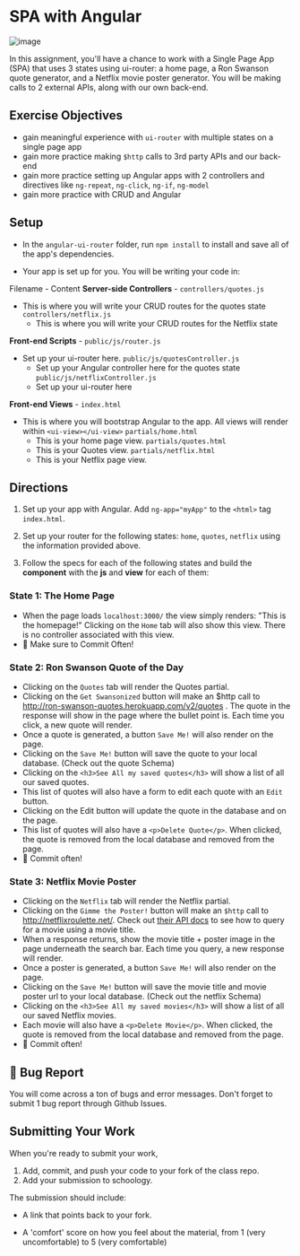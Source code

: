 # SPA with Angular

![image](https://media.giphy.com/media/jKcZoEyfReNYQ/giphy.gif)

In this assignment, you'll have a chance to work with a Single Page App (SPA) that uses 3 states using ui-router: a home page, a Ron Swanson quote generator, and a Netflix movie poster generator. You will be making calls to 2 external APIs, along with our own back-end.



## Exercise Objectives
- gain meaningful experience with `ui-router` with multiple states on a single page app
- gain more practice making `$http` calls to 3rd party APIs and our back-end
- gain more practice setting up Angular apps with 2 controllers and directives like `ng-repeat`, `ng-click`, `ng-if`, `ng-model`
- gain more practice with CRUD and Angular

## Setup

- In the `angular-ui-router` folder,  run `npm install` to install and save all of the app's dependencies.

- Your app is set up for you. You will be writing your code in:

Filename - Content
**Server-side Controllers** - `controllers/quotes.js`  
- This is where you will write your CRUD routes for the quotes state 
`controllers/netflix.js`  
    - This is where you will write your CRUD routes for the Netflix state

**Front-end Scripts** - `public/js/router.js`
- Set up your ui-router here. 
`public/js/quotesController.js`
    - Set up your Angular controller here for the quotes state 
`public/js/netflixController.js`
    - Set up your ui-router here

**Front-end Views** - `index.html`
- This is where you will bootstrap Angular to the app. All views will render within `<ui-view></ui-view>`
`partials/home.html`
    - This is your home page view.
`partials/quotes.html`
    - This is your Quotes view.
`partials/netflix.html`
    - This is your Netflix page view.

## Directions

1. Set up your app with Angular. Add `ng-app="myApp"` to the `<html>` tag `index.html`.

2. Set up your router for the following states: `home`, `quotes`, `netflix` using the information provided above.

3. Follow the specs for each of the following states and build the **component** with the **js** and **view** for each of them:

### State 1: The Home Page

- When the page loads `localhost:3000/` the view simply renders: "This is the homepage!" Clicking on the `Home` tab will also show this view. There is no controller associated with this view.
- :dart: Make sure to Commit Often!

### State 2: Ron Swanson Quote of the Day

- Clicking on the `Quotes` tab will render the Quotes partial.
- Clicking on the `Get Swansonized` button will make an $http call to http://ron-swanson-quotes.herokuapp.com/v2/quotes . The quote in the response will show in the page where the bullet point is. Each time you click, a new quote will render.
- Once a quote is generated, a button `Save Me!` will also render on the page.
- Clicking on the `Save Me!` button will save the quote to your local database. (Check out the quote Schema)
- Clicking on the `<h3>See All my saved quotes</h3>` will show a list of all our saved quotes.
- This list of quotes will also have a form to edit each quote with an `Edit` button.
- Clicking on the Edit button will update the quote in the database and on the page.
- This list of quotes will also have a `<p>Delete Quote</p>`. When clicked, the quote is removed from the local database and removed from the page.
- :dart: Commit often!

### State 3: Netflix Movie Poster

- Clicking on the `Netflix` tab will render the Netflix partial.
- Clicking on the `Gimme the Poster!` button will make an `$http` call to http://netflixroulette.net/. Check out [their API docs](http://netflixroulette.net/api/) to see how to query for a movie using a movie title.
- When a response returns, show the movie title + poster image in the page underneath the search bar. Each time you query, a new response will render.
- Once a poster is generated, a button `Save Me!` will also render on the page.
- Clicking on the `Save Me!` button will save the movie title and movie poster url to your local database. (Check out the netflix Schema)
- Clicking on the `<h3>See All my saved movies</h3>` will show a list of all our saved Netflix movies.
- Each movie will also have a `<p>Delete Movie</p>`. When clicked, the quote is removed from the local database and removed from the page.
- :dart: Commit often!

<!-- ### Reach Goals

- Add a 4th state with a 3rd party API of your choice! -->

## :bug: Bug Report

You will come across a ton of bugs and error messages. Don't forget to submit 1 bug report through Github Issues.

## Submitting Your Work

  When you're ready to submit your work,

  1.  Add, commit, and push your code to your fork of the class repo.
  2.  Add your submission to schoology.

  The submission should include:

  -   A link that points back to your fork.

  -   A 'comfort' score on how you feel about the material, from 1 (very
      uncomfortable) to 5 (very comfortable)
